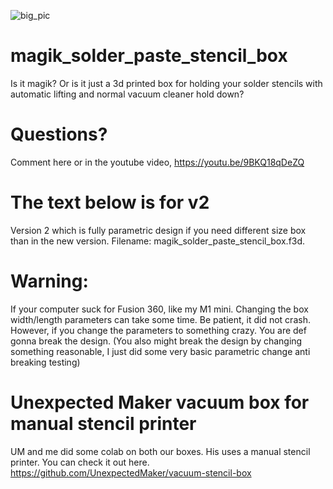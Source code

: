 ![big_pic](https://user-images.githubusercontent.com/31362530/146383842-29294ea8-1424-4586-a066-76be6480f009.jpg)
# magik_solder_paste_stencil_box
Is it magik?  Or is it just a 3d printed box for holding your solder stencils with automatic lifting and normal vacuum cleaner hold down?

# Questions?
Comment here or in the youtube video, https://youtu.be/9BKQ18qDeZQ


# The text below is for v2
Version 2 which is fully parametric design if you need different size box than in the new version. Filename: magik_solder_paste_stencil_box.f3d.

# Warning:
If your computer suck for Fusion 360, like my M1 mini. Changing the box width/length parameters can take some time. Be patient, it did not crash. However, if you change the parameters to something crazy. You are def gonna break the design. (You also might break the design by changing something reasonable, I just did some very basic parametric change anti breaking testing)


# Unexpected Maker vacuum box for manual stencil printer
UM and me did some colab on both our boxes. His uses a manual stencil printer. You can check it out here.
https://github.com/UnexpectedMaker/vacuum-stencil-box
